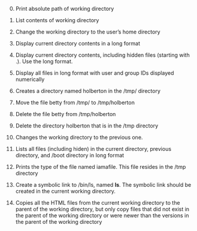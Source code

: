 0. Print absolute path of working directory

1. List contents of working directory

2. Change the working directory to the user’s home directory

3. Display current directory contents in a long format

4. Display current directory contents, including hidden files (starting with .). Use the long format.

5. Display all files in long format with user and group IDs displayed numerically

6. Creates a directory named holberton in the /tmp/ directory

7. Move the file betty from /tmp/ to /tmp/holberton

8. Delete the file betty from /tmp/holberton

9. Delete the directory holberton that is in the /tmp directory

10. Changes the working directory to the previous one.

11. Lists all files (including hiden) in the current directory, previous directory, and /boot directory in long format

12. Prints the type of the file named iamafile. This file resides in the /tmp directory

13. Create a symbolic link to /bin/ls, named __ls__. The symbolic link should be created in the current working directory.

14. Copies all the HTML files from the current working directory to the parent of the working directory, but only copy files that did not exist in the parent of the working directory or were newer than the versions in the parent of the working directory
